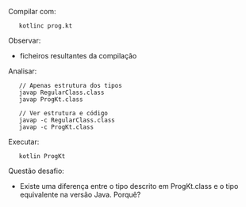 Compilar com:
```
   kotlinc prog.kt
```

Observar:
* ficheiros resultantes da compilação

Analisar:
```
   // Apenas estrutura dos tipos
   javap RegularClass.class
   javap ProgKt.class

   // Ver estrutura e código
   javap -c RegularClass.class
   javap -c ProgKt.class
```

Executar:
```
   kotlin ProgKt
```

Questão desafio:
   - Existe uma diferença entre o tipo descrito em ProgKt.class e o tipo equivalente na versão Java. Porquê?
